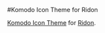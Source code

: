 #Komodo Icon Theme for Ridon

[Komodo Icon Theme](https://github.com/cho2/komodo-icon-theme) for [Ridon](https://github.com/ridon).


